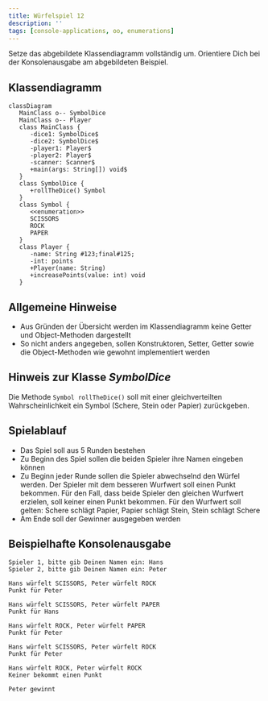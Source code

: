 ```yaml
---
title: Würfelspiel 12
description: ''
tags: [console-applications, oo, enumerations]
---
```


Setze das abgebildete Klassendiagramm vollständig um. Orientiere Dich bei der
Konsolenausgabe am abgebildeten Beispiel.

## Klassendiagramm

```mermaid
classDiagram
   MainClass o-- SymbolDice
   MainClass o-- Player
   class MainClass {
      -dice1: SymbolDice$
      -dice2: SymbolDice$
      -player1: Player$
      -player2: Player$
      -scanner: Scanner$
      +main(args: String[]) void$
   }
   class SymbolDice {
      +rollTheDice() Symbol
   }
   class Symbol {
      <<enumeration>>
      SCISSORS
      ROCK
      PAPER
   }
   class Player {
      -name: String #123;final#125;
      -int: points
      +Player(name: String)
      +increasePoints(value: int) void
   }
```

## Allgemeine Hinweise

- Aus Gründen der Übersicht werden im Klassendiagramm keine Getter und
  Object-Methoden dargestellt
- So nicht anders angegeben, sollen Konstruktoren, Setter, Getter sowie die
  Object-Methoden wie gewohnt implementiert werden

## Hinweis zur Klasse _SymbolDice_

Die Methode `Symbol rollTheDice()` soll mit einer gleichverteilten
Wahrscheinlichkeit ein Symbol (Schere, Stein oder Papier) zurückgeben.

## Spielablauf

- Das Spiel soll aus 5 Runden bestehen
- Zu Beginn des Spiel sollen die beiden Spieler ihre Namen eingeben können
- Zu Beginn jeder Runde sollen die Spieler abwechselnd den Würfel werden. Der
  Spieler mit dem besseren Wurfwert soll einen Punkt bekommen. Für den Fall,
  dass beide Spieler den gleichen Wurfwert erzielen, soll keiner einen Punkt
  bekommen. Für den Wurfwert soll gelten: Schere schlägt Papier, Papier schlägt
  Stein, Stein schlägt Schere
- Am Ende soll der Gewinner ausgegeben werden

## Beispielhafte Konsolenausgabe

```console
Spieler 1, bitte gib Deinen Namen ein: Hans
Spieler 2, bitte gib Deinen Namen ein: Peter

Hans würfelt SCISSORS, Peter würfelt ROCK
Punkt für Peter

Hans würfelt SCISSORS, Peter würfelt PAPER
Punkt für Hans

Hans würfelt ROCK, Peter würfelt PAPER
Punkt für Peter

Hans würfelt SCISSORS, Peter würfelt ROCK
Punkt für Peter

Hans würfelt ROCK, Peter würfelt ROCK
Keiner bekommt einen Punkt

Peter gewinnt
```
